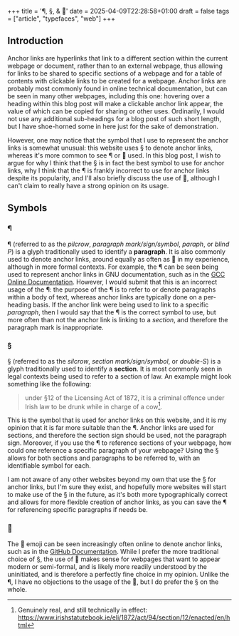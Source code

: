 +++
title = '¶, §, & 🔗'
date = 2025-04-09T22:28:58+01:00
draft = false
tags = ["article", "typefaces", "web"]
+++

## Introduction
Anchor links are hyperlinks that link to a different section within the current webpage or document, rather than to an external webpage, thus allowing for links to be shared to specific sections of a webpage and for a table of contents with clickable links to be created for a webpage.
Anchor links are probably most commonly found in online technical documentation, but can be seen in many other webpages, including this one:
hovering over a heading within this blog post will make a clickable anchor link appear, the value of which can be copied for sharing or other uses.
Ordinarily, I would not use any additional sub-headings for a blog post of such short length, but I have shoe-horned some in here just for the sake of demonstration.

However, one may notice that the symbol that I use to represent the anchor links is somewhat unusual:
this website uses § to denote anchor links, whereas it's more common to see ¶ or 🔗 used.
In this blog post, I wish to argue for why I think that the § is in fact the best symbol to use for anchor links, why I think that the ¶ is frankly incorrect to use for anchor links despite its popularity, and I'll also briefly discuss the use of 🔗, although I can't claim to really have a strong opinion on its usage.


## Symbols
### ¶
¶ (referred to as the *pilcrow*, *paragraph mark/sign/symbol*, *paraph*, or *blind P*) is a glyph traditionally used to identify a **paragraph**.
It is also commonly used to denote anchor links, around equally as often as 🔗 in my experience, although in more formal contexts.
For example, the ¶ can be seen being used to represent anchor links in GNU documentation, such as in the [GCC Online Documentation](https://gcc.gnu.org/onlinedocs/).
However, I would submit that this is an incorrect usage of the ¶:
the purpose of the ¶ is to refer to or denote paragraphs within a body of text, whereas anchor links are typically done on a per-heading basis.
If the anchor link were being used to link to a specific *paragraph*, then I would say that the ¶ is the correct symbol to use, but more often than not the anchor link is linking to a *section*, and therefore the paragraph mark is inappropriate.

### §
§ (referred to as the *silcrow*, *section mark/sign/symbol*, or *double-S*) is a glyph traditionally used to identify a **section**. 
It is most commonly seen in legal contexts being used to refer to a section of law.
An example might look something like the following:

> under §12 of the Licensing Act of 1872, it is a criminal offence under Irish law to be drunk while in charge of a cow[^1].

This is the symbol that is used for anchor links on this website, and it is my opinion that it is far more suitable than the ¶.
Anchor links are used for sections, and therefore the section sign should be used, not the paragraph sign.
Moreover, if you use the ¶ to reference sections of your webpage, how could one reference a specific paragraph of your webpage?
Using the § allows for both sections and paragraphs to be referred to, with an identifiable symbol for each.

I am not aware of any other websites beyond my own that use the § for anchor links, but I'm sure they exist, and hopefully more websites will start to make use of the § in the future, as it's both more typographically correct and allows for more flexible creation of anchor links, as you can save the ¶ for referencing specific paragraphs if needs be.


### 🔗
The 🔗 emoji can be seen increasingly often online to denote anchor links, such as in the [GitHub Documentation](https://docs.github.com/en/get-started/start-your-journey/about-github-and-git).
While I prefer the more traditional choice of §, the use of 🔗 makes sense for webpages that want to appear modern or semi-formal, and is likely more readily understood by the uninitiated, and is therefore a perfectly fine choice in my opinion.
Unlike the ¶, I have no objections to the usage of the 🔗, but I do prefer the § on the whole.

[^1]: Genuinely real, and still technically in effect: https://www.irishstatutebook.ie/eli/1872/act/94/section/12/enacted/en/html
